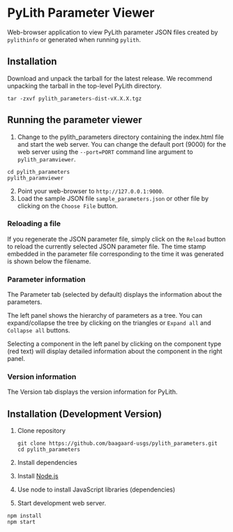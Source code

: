# PyLith Parameter Viewer

Web-browser application to view PyLith parameter JSON files created by
`pylithinfo` or generated when running `pylith`.

## Installation

Download and unpack the tarball for the latest release. We recommend
unpacking the tarball in the top-level PyLith directory.
   
```
tar -zxvf pylith_parameters-dist-vX.X.X.tgz
```

## Running the parameter viewer

1. Change to the pylith_parameters directory containing the index.html
   file and start the web server. You can change the default port
   (9000) for the web server using the `--port=PORT` command line
   argument to `pylith_paramviewer`.
  ```
  cd pylith_parameters
  pylith_paramviewer
  ```
2. Point your web-browser to `http://127.0.0.1:9000`.
3. Load the sample JSON file `sample_parameters.json` or other file by
   clicking on the `Choose File` button.

### Reloading a file

If you regenerate the JSON parameter file, simply click on the
`Reload` button to reload the currently selected JSON parameter
file. The time stamp embedded in the parameter file corresponding to
the time it was generated is shown below the filename.

### Parameter information

The Parameter tab (selected by default) displays the information about
the parameters.

The left panel shows the hierarchy of parameters as a tree. You can
expand/collapse the tree by clicking on the triangles or `Expand all`
and `Collapse all` buttons.

Selecting a component in the left panel by clicking on the component
type (red text) will display detailed information about the component
in the right panel.

### Version information

The Version tab displays the version information for PyLith.

## Installation (Development Version)

1. Clone repository
    ```
    git clone https://github.com/baagaard-usgs/pylith_parameters.git
    cd pylith_parameters
    ```
2. Install dependencies

  1. Install [Node.js](https://nodejs.org)
  2. Use node to install JavaScript libraries (dependencies)
  3. Start development web server.

```
npm install
npm start
```
